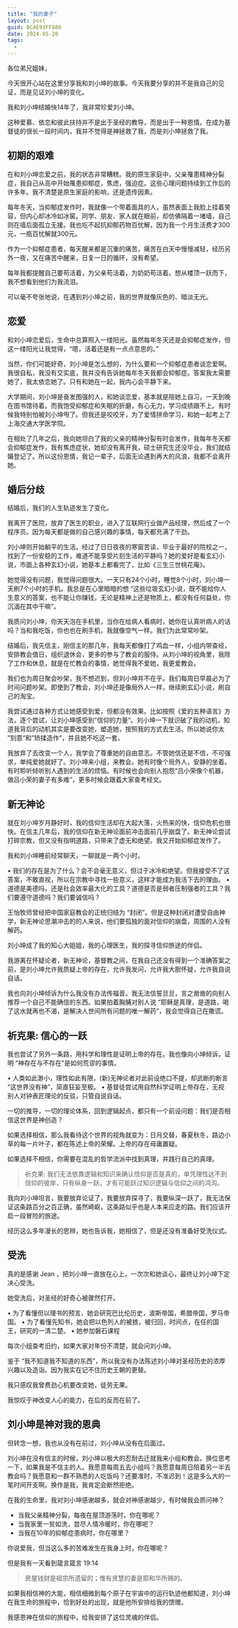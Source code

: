 ```yaml
---
title: "我的妻子"
layout: post
guid: BCAE93FF880
date: 2024-05-20
tags:
  -
---
```


各位弟兄姐妹，

今天很开心站在这里分享我和刘小坤的故事。今天我要分享的并不是我自己的见证，而是见证刘小坤的变化。

我和刘小坤结婚快14年了，我非常珍爱刘小坤。

这种爱慕、依恋和彼此扶持并不是出于圣经的教导，而是出于一种恩情。在成为基督徒的很长一段时间内，我并不觉得是神拯救了我，而是刘小坤拯救了我。

## 初期的艰难

在和刘小坤恋爱之前，我的状态非常糟糕。我的原生家庭中，父亲罹患精神分裂症，我自己从高中开始罹患抑郁症，焦虑，强迫症。这些心理问题持续到工作后的许多年。我不清楚是原生家庭的影响，还是遗传因素。

每年冬天，当抑郁症发作时，我就像一个带着面具的人，虽然表面上我脸上挂着笑容，但内心却冰冷如冰窖。同学、朋友、家人就在眼前，却仿佛隔着一堵墙，自己则在墙后面孤立无援。我也吃不起抗抑郁药物百忧解，因为我一个月生活费才300元，一瓶百忧解就300元。

作为一个抑郁症患者，每天醒来都是沉重的痛苦，痛苦在白天中慢慢减轻，经历另外一夜，又在痛苦中醒来，日复一日的循环，没有希望。

每年我都提醒自己要苟活着，为父亲苟活着，为奶奶苟活着。想从楼顶一跃而下，我不想看到他们为我流泪。

可以毫不夸张地说，在遇到刘小坤之前，我的世界就像灰色的、暗淡无光。

## 恋爱

和刘小坤恋爱后，生命中总算照入一缕阳光。虽然每年冬天还是会抑郁症发作，但这一缕阳光让我觉得，“嗯，活着还是有一点点意思的。”

当然，你们可能好奇，刘小坤是怎么想的，为什么要和一个抑郁症患者谈恋爱啊。我很自私，我没有交实底，我并没有告诉她每年冬天我都会抑郁症。答案我太需要她了，我太依恋她了。只有和她在一起，我内心会平静下来。


大学期间，刘小坤是奋发图强的人，和她谈恋爱，基本就是陪她上自习，一天到晚在图书馆待着。而我饱受抑郁症和失眠的折磨，有心无力，学习成绩跟不上。有时候我特别怕被刘小坤甩了。但我还是咬咬牙，为了爱情拼命学习，和她一起考上了上海交通大学医学院。

在相处了几年之后，我向她坦白了我的父亲的精神分裂有时会发作，我每年冬天都会抑郁症发作，我有焦虑症状，她却没有离开我，硕士研究生还没毕业，我们就结婚登记了。所以这份恩情，我记一辈子，后面无论遇到再大的风浪，我都不会离开她。

## 婚后分歧

结婚后，我们的人生轨迹发生了变化。

我离开了医院，放弃了医生的职业，进入了互联网行业做产品经理，然后成了一个程序员。因为每天都是做的自己感兴趣的事情，每天都充满了干劲。


刘小坤则开始躺平的生活。经过了日日夜夜的寒窗苦读，毕业于最好的院校之一，找到了一份安稳的工作，难道不能享受片刻生活的平静吗？她的爱好是看玄幻小说，市面上各种玄幻小说，她基本上都看完了，比如《三生三世桃花庵》。

她觉得没有问题，我觉得问题很大。一天只有24个小时，睡觉8个小时，刘小坤一天刷7个小时的手机。我总是在心里暗暗的想 “这些垃圾玄幻小说，既不能给你人生意义的答案，也不能让你赚钱，无论是精神上还是物质上，都没有任何益处，你沉湎在其中干嘛”。

我质问刘小坤，你天天泡在手机里，当你在给病人看病时，她你在认真听病人的话吗？当和我吃饭，你也也在刷手机，我就像空气一样。我们为此常常吵架。


结婚后，我先信主，刚信主的那几年，我每天都像打了鸡血一样，小组内带查经，安排教会值日，组织退休会，更多的参与了教会的服侍。从刘小坤的视角里，我除了工作和休息，就是在忙教会的事情，她觉得我不爱她，我更爱教会。


我们也为周日聚会吵架，我不想迟到，但刘小坤并不在乎。我们每周日早晨必为了时间问题吵架。即使到了教会，刘小坤还是像局外人一样，继续刷玄幻小说，刷自己的淘宝。


我尝试通过各种方式让她感受到爱，但都没有效果。比如按照《爱的五种语言》方法，逐个尝试，让刘小坤感受到”信仰的力量“。刘小坤一下就识破了我的动机，知道我背后的动机其实是要改变她，塑造她，按照我的方式去生活。所以她说你太 ”刻意“和”矫揉造作“，并且她不吃这一套。

我放弃了去改变一个人，我学会了尊重她的自由意志。不管她信还是不信，不可强求，单纯爱她就好了。刘小坤来小组，来教会。她有时像个局外人，安静的坐着。有时聆听倾听别人遇到的生活的烦恼。有时候也会向别人抱怨“吕小荣像个机器，做吕小荣的妻子有多难”，更多时候会跟着大家查考经文。


## 新无神论

就在刘小坤岁月静好时，我的信仰生活却在大起大落，火热来的快，信仰危机也很快。在信主几年后，我的信仰在新无神论面前冲击面前几乎崩盘了。新无神论尝试打碎宗教，但又没有指明道路，只带来了虚无和绝望。我又开始抑郁症发作了。

我和刘小坤睡前经常聊天，一聊就是一两个小时。

• 我们的存在是为了什么？会不会毫无意义，但过于冰冷和绝望。但我接受不了这答案，不敢直视，所以在宗教中寻找一些意义，这样才能成为我活下去的理由。
• 道德是美德吗，还是社会效率最大化的工具？道德是否是弱者压制强者的工具？我们要遵守道德吗？我们要诚信吗？


王怡牧师曾经把中国家庭教会的正统归结为 “封闭”。但是这种封闭对遭受自由神学，新无神论思潮冲击的的人来说，他们要孤独的面对信仰的崩盘，周围的人没有解药。

刘小坤成了我的知心大姐姐，我的心理医生，我的探寻信仰旅途的伴侣。

我游离在怀疑论者，新无神论，基督教之间，在我自己还没有得到一个准确答案之前，是刘小坤允许我质疑上帝的存在，允许我发问，允许我大胆怀疑，允许我自说自话。

我也向刘小坤倾诉为什么我没有办法传福音。我无法信誓旦旦，言之凿凿的向别人推荐一个自己不能确信的东西。如果拍着胸脯对别人说 “耶稣是真理，是道路，喝了这水就再也不渴，是解决人世间所有问题的唯一解药”，我会觉得自己在撒谎。

## 祈克果: 信心的一跃

我也尝试了另外一条路，用科学和理性是证明上帝的存在。我也像向小坤倾诉，证明 “神存在与不存在”是如何荒谬的事情。

• 人类如此渺小，理性如此有限，(新)无神论者对此前设绝口不提，却武断的断言 “这世界没有神”，简直狂妄至极。
• 基督徒尝试用自然科学证明上帝存在，无视别人对钟表匠理论的反驳，只管自说自话。

一切的推导，一切的理论体系，回到逻辑起点，都只有一个前设问题：我们是否相信这世界是神创造？

如果选择相信，那么我看待这个世界的视角就变为：日月交替，春夏秋冬，路边小草的每一片叶子，都在陈述上帝的荣耀。上帝的存在毋庸置疑。

如果选择不相信，你需要在混乱的哲学流派中找到真理，并践行自己的真理。


> 祈克果: 我们无法依靠逻辑和知识来确认信仰是否是真的，单凭理性达不到信仰的彼岸，只有纵身一跃，才有可能跃过知识逻辑与信仰之间的鸿沟。


我向刘小坤坦言，我要放弃论证了，我要放弃探寻了，我要纵深一跃了，我无法保证这条路百分之百正确，虽然崎岖，这条路似乎也是人本来应走的路。我们应该开启一段冒险的旅途。

经历这么多年漫长的思辨，她也告诉我，她相信了，但是还没有准备好受洗仪式。


## 受洗

真的是感谢 Jean ，把刘小坤一直放在心上，一次次和她谈心，最终让刘小坤下定决心受洗。

她受洗后，对圣经的好奇心被骤然打开。

• 为了看懂但以理书的预言，她会研究巴比伦历史，波斯帝国，希腊帝国，罗马帝国。
• 为了看懂先知书，她会把以色列人的被掳，被归回，时间点，在任的国王，研究的一清二楚。
• 她参加磐石课程

每次小组查考旧约，如果大家对年份不清楚，就会问刘小坤。

鉴于 “我不知道我不知道的东西”，所以我没有办法陈述刘小坤对圣经历史的浓厚兴趣以及造诣。因为我实在记不住历史王朝的更替。

我只感叹我曾费劲心机要改变她，徒劳无果。

我惊叹于神改变人心的能力，在后的反而在前了。

## 刘小坤是神对我的恩典

但转念一想，我也从没有在前过，刘小坤从没有在后面过。

刘小坤在没有信主的时候，刘小坤以极大的忍耐去迁就我来小组和教会。换位思考一下，如果我是不信主的人。我愿意每周五去小组吗？我愿意每周日陪着另一半去教会吗？我愿意和一群不熟悉的人吃饭吗？还要准时，不准迟到！这是多么大的一笔时间开支啊。换作是我，我肯定会断然拒绝。


在我的生命里，我对刘小坤感谢越多，就会对神感谢越少，有时候我会质问神？

- 当我父亲精神分裂，每夜在屋顶游荡时，你在哪呢？
- 当我家里一贫如洗，尝尽人情冷暖时，你在哪呢？
- 当我在10年的抑郁症患病时，你在哪里？

你说爱我，但当这么多的苦难发生在我身上时，你在哪呢？

但是我有一天看到箴言箴言 19:14

> 房屋钱财是祖宗所遗留的；惟有贤慧的妻是耶和华所赐的。


如果我相信神的大能，相信细微到每个原子在宇宙中的运行轨迹他都知道，刘小坤在我生命的旅程中，恰到好处的出现，就是他所安排给我的馈赠。

我感恩神在信仰的旅程中，给我安排了这位灵魂的伴侣。